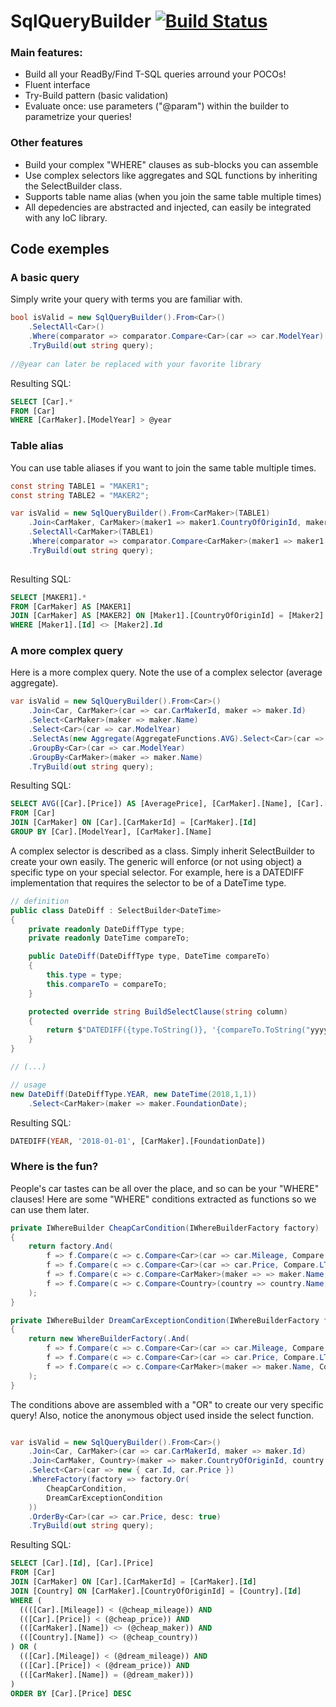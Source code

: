 # SqlQueryBuilder [![Build Status](https://travis-ci.com/Rem0o/SqlQueryBuilder.svg?branch=master)](https://travis-ci.com/Rem0o/SqlQueryBuilder)

### Main features:
  - Build all your ReadBy/Find T-SQL queries arround your POCOs!
  - Fluent interface
  - Try-Build pattern (basic validation)
  - Evaluate once: use parameters ("@param") within the builder to parametrize your queries!
  
### Other features
  - Build your complex "WHERE" clauses as sub-blocks you can assemble
  - Use complex selectors like aggregates and SQL functions by inheriting the SelectBuilder class.
  - Supports table name alias (when you join the same table multiple times)
  - All depedencies are abstracted and injected, can easily be integrated with any IoC library.

## Code exemples

### A basic query

Simply write your query with terms you are familiar with.
```c#
bool isValid = new SqlQueryBuilder().From<Car>()
    .SelectAll<Car>()
    .Where(comparator => comparator.Compare<Car>(car => car.ModelYear).With(Operators.GT, "@year"))
    .TryBuild(out string query);
    
//@year can later be replaced with your favorite library
```
Resulting SQL:
```sql
SELECT [Car].* 
FROM [Car]
WHERE [CarMaker].[ModelYear] > @year
```

### Table alias

You can use table aliases if you want to join the same table multiple times.

```c#
const string TABLE1 = "MAKER1";
const string TABLE2 = "MAKER2";

var isValid = new SqlQueryBuilder().From<CarMaker>(TABLE1)
    .Join<CarMaker, CarMaker>(maker1 => maker1.CountryOfOriginId, maker2 => maker2.CountryOfOriginId, TABLE1, TABLE2)
    .SelectAll<CarMaker>(TABLE1)
    .Where(comparator => comparator.Compare<CarMaker>(maker1 => maker1.Id, TABLE1).With<CarMaker>(Operators.NEQ, maker2 => maker2.Id, TABLE2))
    .TryBuild(out string query);
    
```
Resulting SQL:
```sql
SELECT [MAKER1].* 
FROM [CarMaker] AS [MAKER1]
JOIN [CarMaker] AS [MAKER2] ON [Maker1].[CountryOfOriginId] = [Maker2].[CountryOfOriginId]
WHERE [Maker1].[Id] <> [Maker2].Id
```

### A more complex query

Here is a more complex query. Note the use of a complex selector (average aggregate).
```c#
var isValid = new SqlQueryBuilder().From<Car>()
    .Join<Car, CarMaker>(car => car.CarMakerId, maker => maker.Id)
    .Select<CarMaker>(maker => maker.Name)
    .Select<Car>(car => car.ModelYear)
    .SelectAs(new Aggregate(AggregateFunctions.AVG).Select<Car>(car => car.Price), "AveragePrice")
    .GroupBy<Car>(car => car.ModelYear)
    .GroupBy<CarMaker>(maker => maker.Name)
    .TryBuild(out string query);
```
Resulting SQL:
```sql
SELECT AVG([Car].[Price]) AS [AveragePrice], [CarMaker].[Name], [Car].[ModelYear] 
FROM [Car]
JOIN [CarMaker] ON [Car].[CarMakerId] = [CarMaker].[Id]
GROUP BY [Car].[ModelYear], [CarMaker].[Name]
```

A complex selector is described as a class. Simply inherit SelectBuilder<T> to create your own easily. The generic <T> will enforce (or not using object) a specific type on your special selector. For example, here is a DATEDIFF implementation that requires the selector to be of a DateTime type.
```c#
// definition
public class DateDiff : SelectBuilder<DateTime>
{
    private readonly DateDiffType type;
    private readonly DateTime compareTo;

    public DateDiff(DateDiffType type, DateTime compareTo)
    {
        this.type = type;
        this.compareTo = compareTo;
    }

    protected override string BuildSelectClause(string column)
    {
        return $"DATEDIFF({type.ToString()}, '{compareTo.ToString("yyyy-MM-dd")}', {column})";
    }
}

// (...)

// usage
new DateDiff(DateDiffType.YEAR, new DateTime(2018,1,1))
    .Select<CarMaker>(maker => maker.FoundationDate);
```

Resulting SQL:
```sql
DATEDIFF(YEAR, '2018-01-01', [CarMaker].[FoundationDate])
```

### Where is the fun?

People's car tastes can be all over the place, and so can be your "WHERE" clauses! Here are some "WHERE" conditions extracted as functions so we can use them later.
```c#
private IWhereBuilder CheapCarCondition(IWhereBuilderFactory factory)
{
    return factory.And(
        f => f.Compare(c => c.Compare<Car>(car => car.Mileage, Compare.LT, "@cheap_mileage"),
        f => f.Compare(c => c.Compare<Car>(car => car.Price, Compare.LT, "@cheap_price"),
        f => f.Compare(c => c.Compare<CarMaker>(maker => => maker.Name, Compare.NEQ, "@cheap_name"),
        f => f.Compare(c => c.Compare<Country>(country => country.Name, Compare.NEQ, "@cheap_country")
    );
}

private IWhereBuilder DreamCarExceptionCondition(IWhereBuilderFactory factory)
{
    return new WhereBuilderFactory(.And(
        f => f.Compare(c => c.Compare<Car>(car => car.Mileage, Compare.LT, "@dream_mileage"),
        f => f.Compare(c => c.Compare<Car>(car => car.Price, Compare.LT, "@dream_price"),
        f => f.Compare(c => c.Compare<CarMaker>(maker => maker.Name, Compare.EQ, "@dream_maker"),
    );
}
```
The conditions above are assembled with a "OR" to create our very specific query! Also, notice the anonymous object used inside the select function.
```c#

var isValid = new SqlQueryBuilder().From<Car>()
    .Join<Car, CarMaker>(car => car.CarMakerId, maker => maker.Id)
    .Join<CarMaker, Country>(maker => maker.CountryOfOriginId, country => country.Id)
    .Select<Car>(car => new { car.Id, car.Price })
    .WhereFactory(factory => factory.Or(
        CheapCarCondition,
        DreamCarExceptionCondition
    ))
    .OrderBy<Car>(car => car.Price, desc: true)
    .TryBuild(out string query);
```

Resulting SQL:
```sql
SELECT [Car].[Id], [Car].[Price] 
FROM [Car] 
JOIN [CarMaker] ON [Car].[CarMakerId] = [CarMaker].[Id] 
JOIN [Country] ON [CarMaker].[CountryOfOriginId] = [Country].[Id] 
WHERE (
  ((([Car].[Mileage]) < (@cheap_mileage)) AND 
  (([Car].[Price]) < (@cheap_price)) AND
  (([CarMaker].[Name]) <> (@cheap_maker)) AND
  (([Country].[Name]) <> (@cheap_country))
) OR (
  (([Car].[Mileage]) < (@dream_mileage)) AND
  (([Car].[Price]) < (@dream_price)) AND
  (([CarMaker].[Name]) = (@dream_maker)))
)
ORDER BY [Car].[Price] DESC
```
